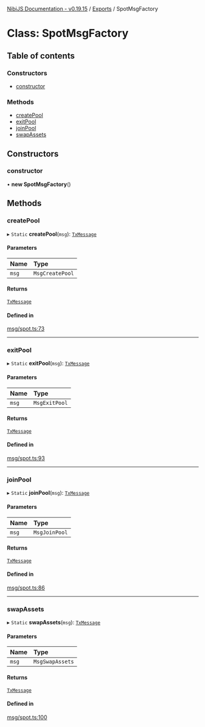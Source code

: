 [NibiJS Documentation - v0.19.15](../intro.md) / [Exports](../modules.md) / SpotMsgFactory

# Class: SpotMsgFactory

## Table of contents

### Constructors

- [constructor](SpotMsgFactory.md#constructor)

### Methods

- [createPool](SpotMsgFactory.md#createpool)
- [exitPool](SpotMsgFactory.md#exitpool)
- [joinPool](SpotMsgFactory.md#joinpool)
- [swapAssets](SpotMsgFactory.md#swapassets)

## Constructors

### constructor

• **new SpotMsgFactory**()

## Methods

### createPool

▸ `Static` **createPool**(`msg`): [`TxMessage`](../interfaces/TxMessage.md)

#### Parameters

| Name | Type |
| :------ | :------ |
| `msg` | `MsgCreatePool` |

#### Returns

[`TxMessage`](../interfaces/TxMessage.md)

#### Defined in

[msg/spot.ts:73](https://github.com/NibiruChain/ts-sdk/blob/4c1f526/packages/nibijs/src/msg/spot.ts#L73)

___

### exitPool

▸ `Static` **exitPool**(`msg`): [`TxMessage`](../interfaces/TxMessage.md)

#### Parameters

| Name | Type |
| :------ | :------ |
| `msg` | `MsgExitPool` |

#### Returns

[`TxMessage`](../interfaces/TxMessage.md)

#### Defined in

[msg/spot.ts:93](https://github.com/NibiruChain/ts-sdk/blob/4c1f526/packages/nibijs/src/msg/spot.ts#L93)

___

### joinPool

▸ `Static` **joinPool**(`msg`): [`TxMessage`](../interfaces/TxMessage.md)

#### Parameters

| Name | Type |
| :------ | :------ |
| `msg` | `MsgJoinPool` |

#### Returns

[`TxMessage`](../interfaces/TxMessage.md)

#### Defined in

[msg/spot.ts:86](https://github.com/NibiruChain/ts-sdk/blob/4c1f526/packages/nibijs/src/msg/spot.ts#L86)

___

### swapAssets

▸ `Static` **swapAssets**(`msg`): [`TxMessage`](../interfaces/TxMessage.md)

#### Parameters

| Name | Type |
| :------ | :------ |
| `msg` | `MsgSwapAssets` |

#### Returns

[`TxMessage`](../interfaces/TxMessage.md)

#### Defined in

[msg/spot.ts:100](https://github.com/NibiruChain/ts-sdk/blob/4c1f526/packages/nibijs/src/msg/spot.ts#L100)
